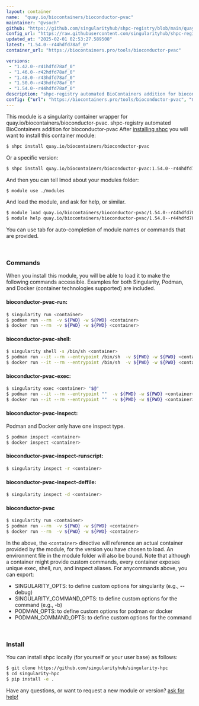 ```yaml
---
layout: container
name:  "quay.io/biocontainers/bioconductor-pvac"
maintainer: "@vsoch"
github: "https://github.com/singularityhub/shpc-registry/blob/main/quay.io/biocontainers/bioconductor-pvac/container.yaml"
config_url: "https://raw.githubusercontent.com/singularityhub/shpc-registry/main/quay.io/biocontainers/bioconductor-pvac/container.yaml"
updated_at: "2025-02-01 02:53:27.589508"
latest: "1.54.0--r44hdfd78af_0"
container_url: "https://biocontainers.pro/tools/bioconductor-pvac"

versions:
 - "1.42.0--r41hdfd78af_0"
 - "1.46.0--r42hdfd78af_0"
 - "1.48.0--r43hdfd78af_0"
 - "1.50.0--r43hdfd78af_0"
 - "1.54.0--r44hdfd78af_0"
description: "shpc-registry automated BioContainers addition for bioconductor-pvac"
config: {"url": "https://biocontainers.pro/tools/bioconductor-pvac", "maintainer": "@vsoch", "description": "shpc-registry automated BioContainers addition for bioconductor-pvac", "latest": {"1.54.0--r44hdfd78af_0": "sha256:513675564367ce895bfc377a0d3ed34ef7302d27113776b5089d83d2c065d8bf"}, "tags": {"1.42.0--r41hdfd78af_0": "sha256:23cf14b66668df674e3fa6e75e8d6e2658bc15a449ac20f10f5c562448a99689", "1.46.0--r42hdfd78af_0": "sha256:18800f1b59e9bd4818052c720535968cf2cef609989268a94e449859b3fd7834", "1.48.0--r43hdfd78af_0": "sha256:37d6c5316f5c67a07dd24ab868f76625d71cb8d80ea16d5e3b064f96a37a9d35", "1.50.0--r43hdfd78af_0": "sha256:42a427927fc6416f2b60eb9e89480badc15f28d755b8769f089cd17b58ded38b", "1.54.0--r44hdfd78af_0": "sha256:513675564367ce895bfc377a0d3ed34ef7302d27113776b5089d83d2c065d8bf"}, "docker": "quay.io/biocontainers/bioconductor-pvac"}
---
```


This module is a singularity container wrapper for quay.io/biocontainers/bioconductor-pvac.
shpc-registry automated BioContainers addition for bioconductor-pvac
After [installing shpc](#install) you will want to install this container module:


```bash
$ shpc install quay.io/biocontainers/bioconductor-pvac
```

Or a specific version:

```bash
$ shpc install quay.io/biocontainers/bioconductor-pvac:1.54.0--r44hdfd78af_0
```

And then you can tell lmod about your modules folder:

```bash
$ module use ./modules
```

And load the module, and ask for help, or similar.

```bash
$ module load quay.io/biocontainers/bioconductor-pvac/1.54.0--r44hdfd78af_0
$ module help quay.io/biocontainers/bioconductor-pvac/1.54.0--r44hdfd78af_0
```

You can use tab for auto-completion of module names or commands that are provided.

<br>

### Commands

When you install this module, you will be able to load it to make the following commands accessible.
Examples for both Singularity, Podman, and Docker (container technologies supported) are included.

#### bioconductor-pvac-run:

```bash
$ singularity run <container>
$ podman run --rm  -v ${PWD} -w ${PWD} <container>
$ docker run --rm  -v ${PWD} -w ${PWD} <container>
```

#### bioconductor-pvac-shell:

```bash
$ singularity shell -s /bin/sh <container>
$ podman run --it --rm --entrypoint /bin/sh  -v ${PWD} -w ${PWD} <container>
$ docker run --it --rm --entrypoint /bin/sh  -v ${PWD} -w ${PWD} <container>
```

#### bioconductor-pvac-exec:

```bash
$ singularity exec <container> "$@"
$ podman run --it --rm --entrypoint ""  -v ${PWD} -w ${PWD} <container> "$@"
$ docker run --it --rm --entrypoint ""  -v ${PWD} -w ${PWD} <container> "$@"
```

#### bioconductor-pvac-inspect:

Podman and Docker only have one inspect type.

```bash
$ podman inspect <container>
$ docker inspect <container>
```

#### bioconductor-pvac-inspect-runscript:

```bash
$ singularity inspect -r <container>
```

#### bioconductor-pvac-inspect-deffile:

```bash
$ singularity inspect -d <container>
```



#### bioconductor-pvac

```bash
$ singularity run <container>
$ podman run --rm  -v ${PWD} -w ${PWD} <container>
$ docker run --rm  -v ${PWD} -w ${PWD} <container>
```


In the above, the `<container>` directive will reference an actual container provided
by the module, for the version you have chosen to load. An environment file in the
module folder will also be bound. Note that although a container
might provide custom commands, every container exposes unique exec, shell, run, and
inspect aliases. For anycommands above, you can export:

 - SINGULARITY_OPTS: to define custom options for singularity (e.g., --debug)
 - SINGULARITY_COMMAND_OPTS: to define custom options for the command (e.g., -b)
 - PODMAN_OPTS: to define custom options for podman or docker
 - PODMAN_COMMAND_OPTS: to define custom options for the command

<br>

### Install

You can install shpc locally (for yourself or your user base) as follows:

```bash
$ git clone https://github.com/singularityhub/singularity-hpc
$ cd singularity-hpc
$ pip install -e .
```

Have any questions, or want to request a new module or version? [ask for help!](https://github.com/singularityhub/singularity-hpc/issues)
